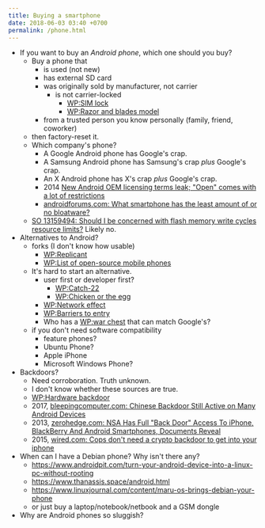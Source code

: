 ```yaml
---
title: Buying a smartphone
date: 2018-06-03 03:40 +0700
permalink: /phone.html
---
```


- If you want to buy an *Android phone*, which one should you buy?
    - Buy a phone that
        - is used (not new)
        - has external SD card
        - was originally sold by manufacturer, not carrier
            - is not carrier-locked
                - [WP:SIM lock](https://en.wikipedia.org/wiki/SIM_lock)
                - [WP:Razor and blades model](https://en.wikipedia.org/wiki/Razor_and_blades_model)
        - from a trusted person you know personally (family, friend, coworker)
    - then factory-reset it.
    - Which company's phone?
        - A Google Android phone has Google's crap.
        - A Samsung Android phone has Samsung's crap *plus* Google's crap.
        - An X Android phone has X's crap *plus* Google's crap.
        - 2014 [New Android OEM licensing terms leak; "Open" comes with a lot of restrictions](https://arstechnica.com/gadgets/2014/02/new-android-oem-licensing-terms-leak-open-comes-with-restrictions/)
        - [androidforums.com: What smartphone has the least amount of or no bloatware?](https://androidforums.com/threads/what-smartphone-has-the-least-amount-of-or-no-bloatware.1026100/)
    - [SO 13159494: Should I be concerned with flash memory write cycles resource limits?](https://stackoverflow.com/questions/13159494/should-i-be-concerned-with-flash-memory-write-cycles-resource-limits) Likely no.
- Alternatives to Android?
    - forks (I don't know how usable)
        - [WP:Replicant](https://en.wikipedia.org/wiki/Replicant_(operating_system))
        - [WP:List of open-source mobile phones](https://en.wikipedia.org/wiki/List_of_open-source_mobile_phones)
    - It's hard to start an alternative.
        - user first or developer first?
            - [WP:Catch-22](https://en.wikipedia.org/wiki/Catch-22_(logic))
            - [WP:Chicken or the egg](https://en.wikipedia.org/wiki/Chicken_or_the_egg)
        - [WP:Network effect](https://en.wikipedia.org/wiki/Network_effect)
        - [WP:Barriers to entry](https://en.wikipedia.org/wiki/Barriers_to_entry)
        - Who has a [WP:war chest](https://en.wikipedia.org/wiki/War_chest) that can match Google's?
    - if you don't need software compatibility
        - feature phones?
        - Ubuntu Phone?
        - Apple iPhone
        - Microsoft Windows Phone?
- Backdoors?
    - Need corroboration. Truth unknown.
    - I don't know whether these sources are true.
    - [WP:Hardware backdoor](https://en.wikipedia.org/wiki/Hardware_backdoor)
    - 2017, [bleepingcomputer.com: Chinese Backdoor Still Active on Many Android Devices](https://www.bleepingcomputer.com/news/security/chinese-backdoor-still-active-on-many-android-devices/)
    - 2013, [zerohedge.com: NSA Has Full "Back Door" Access To iPhone, BlackBerry And Android Smartphones, Documents Reveal](https://www.zerohedge.com/news/2013-09-08/nsa-has-full-back-door-access-iphone-blackberry-and-android-smartphones-documents-re)
    - 2015, [wired.com: Cops don't need a crypto backdoor to get into your iphone](https://www.wired.com/2015/10/cops-dont-need-encryption-backdoor-to-hack-iphones/)
- When can I have a Debian phone?
Why isn't there any?
    - https://www.androidpit.com/turn-your-android-device-into-a-linux-pc-without-rooting
    - https://www.thanassis.space/android.html
    - https://www.linuxjournal.com/content/maru-os-brings-debian-your-phone
    - or just buy a laptop/notebook/netbook and a GSM dongle
- Why are Android phones so sluggish?
